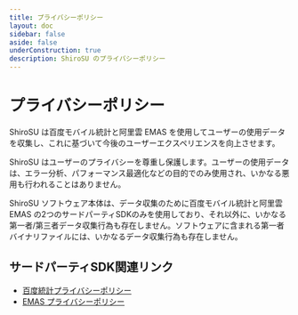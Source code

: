 ```yaml
---
title: プライバシーポリシー
layout: doc
sidebar: false
aside: false
underConstruction: true
description: ShiroSU のプライバシーポリシー
---
```

# プライバシーポリシー

ShiroSU は百度モバイル統計と阿里雲 EMAS を使用してユーザーの使用データを収集し、これに基づいて今後のユーザーエクスペリエンスを向上させます。

ShiroSU はユーザーのプライバシーを尊重し保護します。ユーザーの使用データは、エラー分析、パフォーマンス最適化などの目的でのみ使用され、いかなる悪用も行われることはありません。

ShiroSU ソフトウェア本体は、データ収集のために百度モバイル統計と阿里雲 EMAS の2つのサードパーティSDKのみを使用しており、それ以外に、いかなる第一者/第三者データ収集行為も存在しません。ソフトウェアに含まれる第一者バイナリファイルには、いかなるデータ収集行為も存在しません。

## サードパーティSDK関連リンク

- [百度統計プライバシーポリシー](https://tongji.baidu.com/web/help/article?id=330&type=0&castk=LTE%3D)
- [EMAS プライバシーポリシー](https://terms.aliyun.com/legal-agreement/terms/suit_bu1_ali_cloud/suit_bu1_ali_cloud202112071754_83380.html)